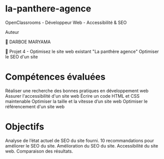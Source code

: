 # la-panthere-agence

OpenClassrooms - Développeur Web - Accessibilité & SEO

Auteur

👤   DARBOE MARYAMA

📎 Projet 4 - Optimisez le site web existant "La panthère agence"
Optimiser le SEO d'un site

# Compétences évaluées

Réaliser une recherche des bonnes pratiques en développement web
Assurer l'accessibilité d'un site web
Écrire un code HTML et CSS maintenable
Optimiser la taille et la vitesse d’un site web
Optimiser le référencement d'un site web

# Objectifs

Analyse de l’état actuel de SEO du site fourni.
10 recommandations pour améliorer le SEO du site.
Amélioration du SEO du site.
Accessibilité du site web.
Comparaison des résultats.

